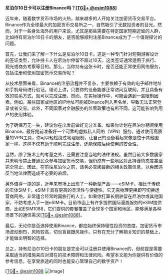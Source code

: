 **尼泊尔10日卡可以注册Binance吗？[[TG💪+ @esim1088](https://t.me/s/esim1088)]**

近年来，随着数字货币市场的火热，越来越多的人开始关注加密货币交易平台。Binance作为全球最大的加密货币交易所之一，自然吸引了无数投资者的目光。然而，对于一些身处海外的用户来说，尤其是那些需要在特定国家短期逗留的人群，比如持有尼泊尔10日卡的朋友，是否能够顺利注册Binance成为了一个值得探讨的问题。

首先，让我们来了解一下什么是尼泊尔10日卡。这是一种专门针对短期游客设计的签证类型，允许持卡人在尼泊尔停留不超过10天。这类签证通常适用于旅行、观光或商务考察等目的。那么，当你持有这张卡时，是否还能正常使用网络服务，包括注册和使用加密货币交易所呢？

从技术层面来看，Binance的注册流程并不复杂，主要依赖于有效的电子邮件地址和手机号码进行验证。理论上讲，只要你的设备能够正常访问互联网，并且具备有效的联系方式，就可以完成注册。然而，在实际操作中，可能会遇到一些限制因素。例如，某些国家或地区的IP地址可能被Binance列入黑名单，导致无法正常登录或者交易。此外，不同国家对金融服务的监管政策也有所不同，这可能影响到用户的使用体验。

为了确保万无一失，建议你在出发前做好充分准备。如果你计划在尼泊尔期间使用Binance，最好提前准备好一个可靠的虚拟私人网络（VPN）服务。通过使用高质量的VPN工具，你可以轻松绕过地理限制，让自己的设备看起来像是位于其他国家一样。这样不仅有助于顺利完成注册，还能保障后续使用的安全性。

当然，除了技术上的考量之外，还需要注意当地的法律法规。虽然目前大多数国家并未明令禁止普通民众参与加密货币交易，但仍然有一些地区对此持谨慎态度甚至完全禁止。因此，在前往尼泊尔之前，请务必查阅最新的相关政策信息，以免因违反当地法律而造成不必要的麻烦。

另外值得一提的是，近年来市场上出现了一种新型产品——eSIM卡。相比于传统的实体SIM卡，eSIM卡具有更高的灵活性与便捷性。它无需物理更换即可切换运营商网络，非常适合经常跨国旅行的人士。如果你打算长期驻留在尼泊尔或其他国家，不妨考虑入手一张eSIM卡。目前市面上有许多提供国际漫游服务的eSIM提供商，比如ESIM1088，它们提供的套餐覆盖了全球多个国家和地区，能够满足各种场景下的通信需求[[TG💪+ @esim1088](https://t.me/s/esim1088)]。

最后，无论你是否选择使用Binance，都应始终保持理性投资的态度。加密货币市场波动剧烈，风险较高，切勿盲目跟风操作。只有在充分了解相关知识的基础上，才能做出明智的选择。

总之，持有尼泊尔10日卡的朋友是完全可以注册并使用Binance的，但前提是需要采取适当的措施来应对潜在的技术障碍和法律风险。希望本文能为你提供有价值的参考信息，在享受旅途的同时也能安心管理自己的数字资产！

[[TG💪+ @esim1088](https://t.me/s/esim1088) ![Image](https://i.postimg.cc/4NQfJmqS/Snipaste-2025-05-13-00-14-12.png)]